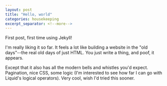```yaml
---
layout: post
title: "Hello, world"
categories: housekeeping
excerpt_separator: <!--more-->
---
```


First post, first time using Jekyll!

I'm really liking it so far. It feels a lot like building a website in the "old days"--the real old days of just HTML. You just write a thing, and poof, it appears.

<!--more-->

Except that it also has all the modern bells and whistles you'd expect. Pagination, nice CSS, some logic (I'm interested to see how far I can go with Liquid's logical operators). Very cool, wish I'd tried this sooner.
